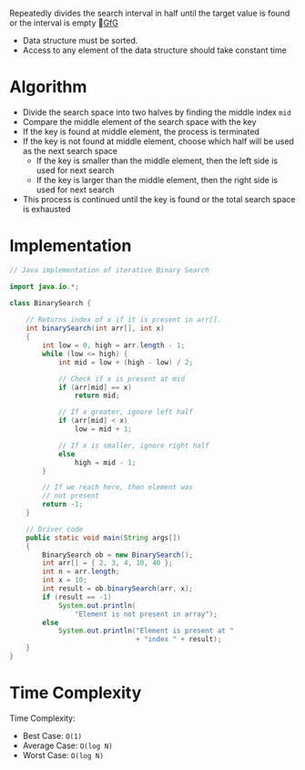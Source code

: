 Repeatedly divides the search interval in half until the target value is found or the interval is empty 🔗[GfG](https://www.geeksforgeeks.org/binary-search/)

- Data structure must be sorted.
- Access to any element of the data structure should take constant time

# Algorithm

- Divide the search space into two halves by finding the middle index `mid`
- Compare the middle element of the search space with the key
- If the key is found at middle element, the process is terminated
- If the key is not found at middle element, choose which half will be used as the next search space
	- If the key is smaller than the middle element, then the left side is used for next search
	- If the key is larger than the middle element, then the right side is used for next search
- This process is continued until the key is found or the total search space is exhausted

# Implementation

```java
// Java implementation of iterative Binary Search

import java.io.*;

class BinarySearch {
  
    // Returns index of x if it is present in arr[].
    int binarySearch(int arr[], int x)
    {
        int low = 0, high = arr.length - 1;
        while (low <= high) {
            int mid = low + (high - low) / 2;

            // Check if x is present at mid
            if (arr[mid] == x)
                return mid;

            // If x greater, ignore left half
            if (arr[mid] < x)
                low = mid + 1;

            // If x is smaller, ignore right half
            else
                high = mid - 1;
        }

        // If we reach here, then element was
        // not present
        return -1;
    }

    // Driver code
    public static void main(String args[])
    {
        BinarySearch ob = new BinarySearch();
        int arr[] = { 2, 3, 4, 10, 40 };
        int n = arr.length;
        int x = 10;
        int result = ob.binarySearch(arr, x);
        if (result == -1)
            System.out.println(
                "Element is not present in array");
        else
            System.out.println("Element is present at "
                               + "index " + result);
    }
}
```

# Time Complexity

Time Complexity: 
- Best Case: `O(1)`
- Average Case: `O(log N)`
- Worst Case: `O(log N)`